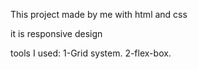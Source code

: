 This project made by me with html and css 

it is responsive design 

tools I used:
1-Grid system.
2-flex-box.